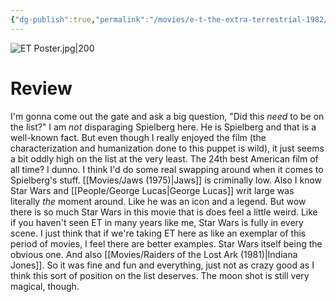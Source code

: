 ```yaml
---
{"dg-publish":true,"permalink":"/movies/e-t-the-extra-terrestrial-1982/","tags":["movies"],"created":"2024-06-18","updated":"2025-03-13"}
---
```



![ET Poster.jpg|200](/img/user/Attachments/ET%20Poster.jpg)

# Review

I'm gonna come out the gate and ask a big question, "Did this *need* to be on the list?" I am *not* disparaging Spielberg here. He is Spielberg and that is a well-known fact. But even though I really enjoyed the film (the characterization and humanization done to this puppet is wild), it just seems a bit oddly high on the list at the very least. The 24th best American film of all time? I dunno. I think I'd do some real swapping around when it comes to Spielberg's stuff. [[Movies/Jaws (1975)\|Jaws]] is criminally low. Also I know Star Wars and [[People/George Lucas\|George Lucas]] writ large was literally *the* moment around. Like he was an icon and a legend. But wow there is so much Star Wars in this movie that is does feel a little weird. Like if you haven't seen ET in many years like me, Star Wars is fully in every scene. I just think that if we're taking ET here as like an exemplar of this period of movies, I feel there are better examples. Star Wars itself being the obvious one. And also [[Movies/Raiders of the Lost Ark (1981)\|Indiana Jones]]. So it was fine and fun and everything, just not as crazy good as I think this sort of position on the list deserves. The moon shot is still very magical, though.
